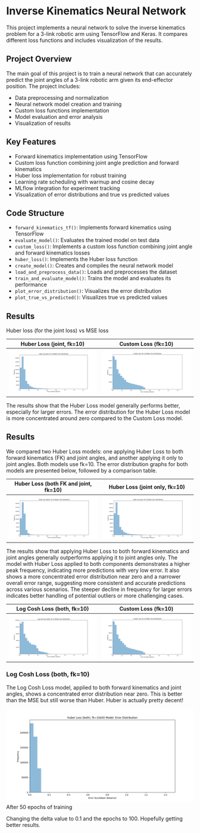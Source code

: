 # Inverse Kinematics Neural Network

This project implements a neural network to solve the inverse kinematics problem for a 3-link robotic arm using TensorFlow and Keras. It compares different loss functions and includes visualization of the results.

## Project Overview

The main goal of this project is to train a neural network that can accurately predict the joint angles of a 3-link robotic arm given its end-effector position. The project includes:

- Data preprocessing and normalization
- Neural network model creation and training
- Custom loss functions implementation
- Model evaluation and error analysis
- Visualization of results

## Key Features

- Forward kinematics implementation using TensorFlow
- Custom loss function combining joint angle prediction and forward kinematics
- Huber loss implementation for robust training
- Learning rate scheduling with warmup and cosine decay
- MLflow integration for experiment tracking
- Visualization of error distributions and true vs predicted values

## Code Structure

- `forward_kinematics_tf()`: Implements forward kinematics using TensorFlow
- `evaluate_model()`: Evaluates the trained model on test data
- `custom_loss()`: Implements a custom loss function combining joint angle and forward kinematics losses
- `huber_loss()`: Implements the Huber loss function
- `create_model()`: Creates and compiles the neural network model
- `load_and_preprocess_data()`: Loads and preprocesses the dataset
- `train_and_evaluate_model()`: Trains the model and evaluates its performance
- `plot_error_distribution()`: Visualizes the error distribution
- `plot_true_vs_predicted()`: Visualizes true vs predicted values

## Results

Huber loss (for the joint loss) vs MSE loss

| Huber Loss (joint, fk=10) | Custom Loss (fk=10) |
|:-------------------------:|:-------------------:|
| ![Huber Loss Error Distribution](./Figures/HuberLossJoint02fk10.png) | ![Custom Loss Error Distribution](./Figures/CustomLossfk10.png) |

The results show that the Huber Loss model generally performs better, especially for larger errors. The error distribution for the Huber Loss model is more concentrated around zero compared to the Custom Loss model.


## Results

We compared two Huber Loss models: one applying Huber Loss to both forward kinematics (FK) and joint angles, and another applying it only to joint angles. Both models use fk=10. The error distribution graphs for both models are presented below, followed by a comparison table.

| Huber Loss (both FK and joint, fk=10) | Huber Loss (joint only, fk=10) |
|:-------------------------------------:|:------------------------------:|
| ![Huber Loss Both Error Distribution](./Figures/HyberLossBothfk10.png) | ![Huber Loss Joint Error Distribution](./Figures/HuberLossJoint02fk10.png) |

The results show that applying Huber Loss to both forward kinematics and joint angles generally outperforms applying it to joint angles only. The model with Huber Loss applied to both components demonstrates a higher peak frequency, indicating more predictions with very low error. It also shows a more concentrated error distribution near zero and a narrower overall error range, suggesting more consistent and accurate predictions across various scenarios. The steeper decline in frequency for larger errors indicates better handling of potential outliers or more challenging cases.

| Log Cosh Loss (both, fk=10) | Custom Loss (fk=10) |
|:---------------------------:|:-------------------:|
| ![Log Cosh Loss Error Distribution](./Figures/LogCoshfk10.png) | ![Custom Loss Error Distribution](./Figures/CustomLossfk10.png) |

### Log Cosh Loss (both, fk=10)

The Log Cosh Loss model, applied to both forward kinematics and joint angles, shows a concentrated error distribution near zero. This is better than the MSE but still worse than Huber. Huber is actually pretty decent!

![Huber Loss Error Distribution after 50 epochs of training](./Figures/HyberLossE50Fk10d02.png)
After 50 epochs of training


Changing the delta value to 0.1 and the epochs to 100. Hopefully getting better results.